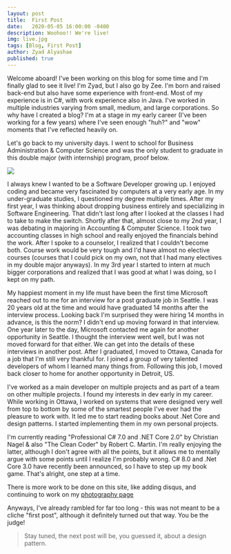 ```yaml
---
layout: post
title:  First Post
date:   2020-05-05 16:00:00 -0400
description: Woohoo!! We're live!
img: live.jpg
tags: [Blog, First Post]
author: Zyad Alyashae
published: true
---
```

Welcome aboard! I've been working on this blog for some time and I'm finally glad to see it live! I'm Zyad, but I also go by Zee. I'm born and raised back-end but also have some experience with front-end. Most of my experience is in C#, with work experience also in Java.
I've worked in multiple industries varying from small, medium, and large corporations. So why have I created a blog? I'm at a stage in my early career (I've been working for a few years) where I've seen enough "huh?" and "wow" moments that I've reflected heavily on.

Let's go back to my university days. I went to school for Business Administration & Computer Science and was the only student to graduate in this double major (with internship) program, proof below.

<a href="{{site.baseurl}}/assets/img/itinerary.JPG">
<img style="margin-left: auto;margin-right: auto; display: block;" src="{{site.baseurl}}/assets/img/itinerary.JPG">
</a>

I always knew I wanted to be a Software Developer growing up. I enjoyed coding and became very fascinated by computers at a very early age. In my under-graduate studies, I questioned my degree multiple times. After my first year, I was thinking about dropping business entirely and specializing in Software Engineering. That didn't last long after I looked at the classes I had to take to make the switch. Shortly after that, almost close to my 2nd year, I was debating in majoring in Accounting & Computer Science. I took two accounting classes in high school and really enjoyed the financials behind the work. After I spoke to a counselor, I realized that I couldn't become both. Course work would be very tough and I'd have almost no elective courses (courses that I could pick on my own, not that I had many electives in my double major anyways). In my 3rd year I started to intern at much bigger corporations and realized that I was good at what I was doing, so I kept on my path.

My happiest moment in my life must have been the first time Microsoft reached out to me for an interview for a post graduate job in Seattle. I was 20 years old at the time and would have graduated 14 months after the interview process. Looking back I'm surprised they were hiring 14 months in advance, is this the norm? I didn't end up moving forward in that interview. One year later to the day, Microsoft contacted me again for another opportunity in Seattle. I thought the interview went well, but I was not moved forward for that either. We can get into the details of these interviews in another post. After I graduated, I moved to Ottawa, Canada for a job that I'm still very thankful for. I joined a group of very talented developers of whom I learned many things from. Following this job, I moved back closer to home for another opportunity in Detroit, US.

I've worked as a main developer on multiple projects and as part of a team on other multiple projects. I found my interests in dev early in my career. While working in Ottawa, I worked on systems that were designed very well from top to bottom by some of the smartest people I've ever had the pleasure to work with. It led me to start reading books about .Net Core and design patterns. I started implementing them in my own personal projects.

I'm currently reading "Professional C# 7.0 and .NET Core 2.0" by Christian Nagel & also "The Clean Coder" by Robert C. Martin. I'm really enjoying the latter, although I don't agree with all the points, but it allows me to mentally argue with some points until I realize I'm probably wrong.
C# 8.0 and .Net Core 3.0 have recently been announced, so I have to step up my book game. That's alright, one step at a time.

There is more work to be done on this site, like adding disqus, and continuing to work on my <a href="{{site.baseurl}}/photography">photography page</a>

Anyways, I've already rambled for far too long - this was not meant to be a cliche "first post", although it definitely turned out that way. You be the judge!

> Stay tuned, the next post will be, you guessed it, about a design pattern.
